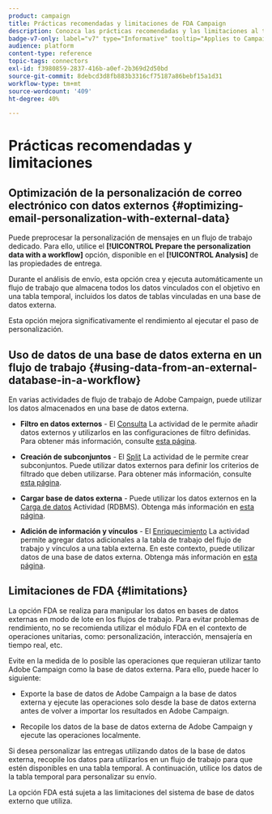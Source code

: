 ```yaml
---
product: campaign
title: Prácticas recomendadas y limitaciones de FDA Campaign
description: Conozca las prácticas recomendadas y las limitaciones al trabajar con una base de datos externa (FDA)
badge-v7-only: label="v7" type="Informative" tooltip="Applies to Campaign Classic v7 only"
audience: platform
content-type: reference
topic-tags: connectors
exl-id: f3980859-2837-416b-a0ef-2b369d2d50bd
source-git-commit: 8debcd3d8fb883b3316cf75187a86bebf15a1d31
workflow-type: tm+mt
source-wordcount: '409'
ht-degree: 40%

---
```


# Prácticas recomendadas y limitaciones



## Optimización de la personalización de correo electrónico con datos externos {#optimizing-email-personalization-with-external-data}

Puede preprocesar la personalización de mensajes en un flujo de trabajo dedicado. Para ello, utilice el **[!UICONTROL Prepare the personalization data with a workflow]** opción, disponible en el **[!UICONTROL Analysis]** de las propiedades de entrega.

Durante el análisis de envío, esta opción crea y ejecuta automáticamente un flujo de trabajo que almacena todos los datos vinculados con el objetivo en una tabla temporal, incluidos los datos de tablas vinculadas en una base de datos externa.

Esta opción mejora significativamente el rendimiento al ejecutar el paso de personalización.

## Uso de datos de una base de datos externa en un flujo de trabajo {#using-data-from-an-external-database-in-a-workflow}

En varias actividades de flujo de trabajo de Adobe Campaign, puede utilizar los datos almacenados en una base de datos externa.

* **Filtro en datos externos** - El [Consulta](../../workflow/using/targeting-data.md#selecting-data) La actividad de le permite añadir datos externos y utilizarlos en las configuraciones de filtro definidas. Para obtener más información, consulte [esta página](../../workflow/using/targeting-data.md#selecting-data).

* **Creación de subconjuntos** - El [Split](../../workflow/using/split.md) La actividad de le permite crear subconjuntos. Puede utilizar datos externos para definir los criterios de filtrado que deben utilizarse. Para obtener más información, consulte [esta página](../../workflow/using/split.md).

* **Cargar base de datos externa** - Puede utilizar los datos externos en la [Carga de datos](../../workflow/using/data-loading--rdbms-.md) Actividad (RDBMS). Obtenga más información en [esta página](../../workflow/using/data-loading--rdbms-.md).

* **Adición de información y vínculos** - El [Enriquecimiento](../../workflow/using/enrichment.md) La actividad permite agregar datos adicionales a la tabla de trabajo del flujo de trabajo y vínculos a una tabla externa. En este contexto, puede utilizar datos de una base de datos externa. Obtenga más información en [esta página](../../workflow/using/enrichment.md).

## Limitaciones de FDA {#limitations}

La opción FDA se realiza para manipular los datos en bases de datos externas en modo de lote en los flujos de trabajo. Para evitar problemas de rendimiento, no se recomienda utilizar el módulo FDA en el contexto de operaciones unitarias, como: personalización, interacción, mensajería en tiempo real, etc.

Evite en la medida de lo posible las operaciones que requieran utilizar tanto Adobe Campaign como la base de datos externa. Para ello, puede hacer lo siguiente:

* Exporte la base de datos de Adobe Campaign a la base de datos externa y ejecute las operaciones solo desde la base de datos externa antes de volver a importar los resultados en Adobe Campaign.

* Recopile los datos de la base de datos externa de Adobe Campaign y ejecute las operaciones localmente.

Si desea personalizar las entregas utilizando datos de la base de datos externa, recopile los datos para utilizarlos en un flujo de trabajo para que estén disponibles en una tabla temporal. A continuación, utilice los datos de la tabla temporal para personalizar su envío.

La opción FDA está sujeta a las limitaciones del sistema de base de datos externo que utiliza.
